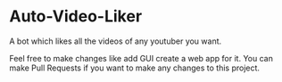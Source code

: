 # Auto-Video-Liker

A bot which likes all the videos of any youtuber you want.


Feel free to make changes like add GUI create a web app for it. You can make Pull Requests if you want to make any changes to this project.
